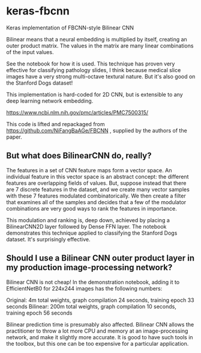 # keras-fbcnn
Keras implementation of FBCNN-style Bilinear CNN

Bilinear means that a neural embedding is multiplied by itself, creating an outer product matrix.
The values in the matrix are many linear combinations of the input values.


See the notebook for how it is used. This technique has proven very effective for classifying pathology slides, I think because medical slice images have a very strong multi-octave textural nature. But it's also good on the Stanford Dogs dataset!

This implementation is hard-coded for 2D CNN, but is extensible to any deep learning network embedding.

https://www.ncbi.nlm.nih.gov/pmc/articles/PMC7500315/

This code is lifted and repackaged from https://github.com/NiFangBaAGe/FBCNN , supplied by the authors of the paper.

## But what does BilinearCNN do, really?

The features in a set of CNN feature maps form a vector space. An individual feature in this vector space is an abstract concept: the different features are overlapping fields of values. But, suppose instead that there are 7 discrete features in the dataset, and we create many vector samples with these 7 features modulated combinatorically. We then create a filter that examines all of the samples and decides that a few of the modulator combinations are very good ways to rank the features in importance.

This modulation and ranking is, deep down, achieved by placing a BilinearCNN2D layer followed by Dense FFN layer. The notebook demonstrates this technique applied to classifying the Stanford Dogs dataset. It's surprisingly effective.

## Should I use a Bilinear CNN outer product layer in my production image-processing network?
Bilinear CNN is not cheap! In the demonstration notebook, adding it to EfficientNetB0 for 224x244 images has the following numbers:

Original: 4m total weights, graph compilation 24 seconds, training epoch 33 seconds
Bilinear: 200m total weights, graph compilation 10 seconds, training epoch 56 seconds

Bilinear prediction time is presumably also affected. Bilinear CNN allows the practitioner to throw a lot more CPU and memory at an image-processing network, and make it slightly more accurate. It is good to have such tools in the toolbox, but this one can be too expensive for a particular application.

